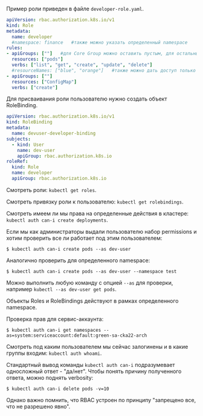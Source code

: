Пример роли приведен в файле `developer-role.yaml`.

```yaml
apiVersion: rbac.authorization.k8s.io/v1
kind: Role
metadata:
  name: developer
  #namespace: finance   #также можно указать определенный namespace
rules:
- apiGroups: [""]   #для Core Group можно оставить пустым, для остальных нужно указывать Group Name
  resources: ["pods"]
  verbs: ["list", "get", "create", "update", "delete"]
  #resourceNames: ["blue", "orange"]   #также можно дать доступ только к определенным pod-ам
- apiGroups: [""]
  resources: ["ConfigMap"]
  verbs: ["create"]
```

Для присваивания роли пользователю нужно создать объект RoleBinding.

```yaml
apiVersion: rbac.authorization.k8s.io/v1
kind: RoleBinding
metadata:
  name: devuser-developer-binding
subjects:
  - kind: User
    name: dev-user
    apiGroup: rbac.authorization.k8s.io
roleRef:
  kind: Role
  name: developer
  apiGroup: rbac.authorization.k8s.io
```

Смотреть роли: `kubectl get roles`.

Смотреть привязку роли к пользователю: `kubectl get rolebindings`.

Смотреть имеем ли мы права на определенные действия в кластере: `kubectl auth can-i create deployments`.

Если мы как администраторы выдали пользователю набор permissions и хотим проверить все ли работает под этим пользователем:

```shell
$ kubectl auth can-i create pods --as dev-user
```

Аналогично проверить для определенного namespace:

```shell
$ kubectl auth can-i create pods --as dev-user --namespace test
```

Можно выполнить любую команду с опцией `--as` для проверки, например `kubectl --as dev-user get pods`.

Объекты Roles и RoleBindings действуют в рамках определенного namespace.

Проверка прав для сервис-аккаунта:

```shell
$ kubectl auth can-i get namespaces --as=system:serviceaccount:default:green-sa-cka22-arch
```

Смотреть под каким пользователем мы сейчас залогинены и в какие группы входим: `kubectl auth whoami`.

Стандартный вывод команды `kubectl auth can-i` подразумевает односложный ответ - "да/нет". Чтобы понять причину полученного ответа, можно поднять verbosity:

```shell
$ kubectl auth can-i delete pods -v=10
```

Однако важно помнить, что RBAC устроен по принципу "запрещено все, что не разрешено явно".